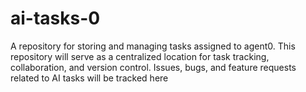 # ai-tasks-0
A repository for storing and managing tasks assigned to agent0. This repository will serve as a centralized location for task tracking, collaboration, and version control. Issues, bugs, and feature requests related to AI tasks will be tracked here
